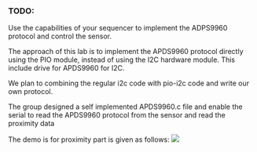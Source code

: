 ### TODO:

Use the capabilities of your sequencer to implement the ADPS9960 protocol and control the sensor.

The approach of this lab is to implement the APDS9960 protocol directly using the PIO module, instead of using the I2C hardware module. This include drive for APDS9960 for I2C.

We plan to combining the regular i2c code with pio-i2c code and write our own protocol. 

The group designed a self implemented APDS9960.c file and enable the serial to read the APDS9960 protocol from the sensor and read the proximity data

The demo is for proximity part is given as follows:
![](https://github.com/anniepan8215/ESE519_lab2B/blob/main/Media/lab9_proximity.gif)